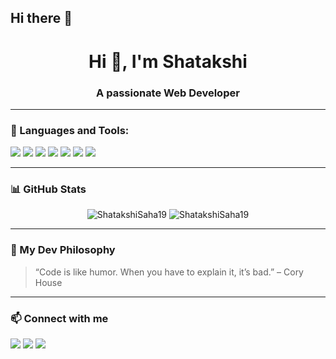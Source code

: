 ## Hi there 👋

<!--
**ShatakshiSaha19/ShatakshiSaha19** is a ✨ _special_ ✨ repository because its `README.md` (this file) appears on your GitHub profile.

Here are some ideas to get you started:

- 🔭 I’m currently working on ...
- 🌱 I’m currently learning ...
- 👯 I’m looking to collaborate on ...
- 🤔 I’m looking for help with ...
- 💬 Ask me about ...
- 📫 How to reach me: ...
- 😄 Pronouns: ...
- ⚡ Fun fact: ...
-->
<h1 align="center">Hi 👋, I'm Shatakshi </h1>
<h3 align="center">A passionate Web Developer</h3>



---

### 🧰 Languages and Tools:

<p align="left"> 
  <img src="https://img.shields.io/badge/JavaScript-F7DF1E?logo=javascript&logoColor=black&style=for-the-badge" />
  <img src="https://img.shields.io/badge/React-20232A?logo=react&logoColor=61DAFB&style=for-the-badge" />
  <img src="https://img.shields.io/badge/Node.js-339933?logo=nodedotjs&logoColor=white&style=for-the-badge" />
  <img src="https://img.shields.io/badge/MongoDB-4EA94B?logo=mongodb&logoColor=white&style=for-the-badge" />
  <img src="https://img.shields.io/badge/TailwindCSS-06B6D4?logo=tailwindcss&logoColor=white&style=for-the-badge" />
  <img src="https://img.shields.io/badge/Git-F05032?logo=git&logoColor=white&style=for-the-badge" />
  <img src="https://img.shields.io/badge/GitHub-181717?logo=github&logoColor=white&style=for-the-badge" />
</p>

---

### 📊 GitHub Stats

<p align="center">
  <img src="https://github-readme-stats.vercel.app/api?username=ShatakshiSaha19&show_icons=true&theme=tokyonight" alt="ShatakshiSaha19" />
  <img src="https://github-readme-streak-stats.herokuapp.com/?user=ShatakshiSaha19&theme=tokyonight" alt="ShatakshiSaha19" />
</p>

---

### 🧠 My Dev Philosophy

> “Code is like humor. When you have to explain it, it’s bad.” – Cory House

---

### 📫 Connect with me

<p align="left">
  <a href="https://www.linkedin.com/in/shatakshisaha" target="blank"><img src="https://img.shields.io/badge/LinkedIn-0A66C2?logo=linkedin&logoColor=white&style=for-the-badge" /></a>
  <a href="mailto:shatakshishatakshi108@gmail.com"><img src="https://img.shields.io/badge/Gmail-D14836?logo=gmail&logoColor=white&style=for-the-badge" /></a>
  <a href="https://twitter.com/ShatakshiSahaa" target="blank"><img src="https://img.shields.io/badge/Twitter-1DA1F2?logo=twitter&logoColor=white&style=for-the-badge" /></a>
</p>
